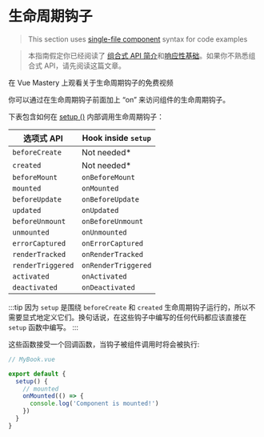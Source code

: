 # 生命周期钩子

<!-- TODO: translation -->
> This section uses [single-file component](single-file-component.html) syntax for code examples

> 本指南假定你已经阅读了 [组合式 API 简介](composition-api-introduction.html)和[响应性基础](reactivity-fundamentals.html)。如果你不熟悉组合式 API，请先阅读这篇文章。

<VideoLesson href="https://www.vuemastery.com/courses/vue-3-essentials/lifecycle-hooks" title="在 Vue Mastery 上学习生命周期钩子是如何工作的">在 Vue Mastery 上观看关于生命周期钩子的免费视频</VideoLesson>

你可以通过在生命周期钩子前面加上 “on” 来访问组件的生命周期钩子。

下表包含如何在 [setup ()](composition-api-setup.html) 内部调用生命周期钩子：

|    选项式 API       | Hook inside `setup` |
| ----------------- | ------------------- |
| `beforeCreate`    | Not needed\*        |
| `created`         | Not needed\*        |
| `beforeMount`     | `onBeforeMount`     |
| `mounted`         | `onMounted`         |
| `beforeUpdate`    | `onBeforeUpdate`    |
| `updated`         | `onUpdated`         |
| `beforeUnmount`   | `onBeforeUnmount`   |
| `unmounted`       | `onUnmounted`       |
| `errorCaptured`   | `onErrorCaptured`   |
| `renderTracked`   | `onRenderTracked`   |
| `renderTriggered` | `onRenderTriggered` |
| `activated`       | `onActivated`       |
| `deactivated`     | `onDeactivated`     |

:::tip
因为 `setup` 是围绕 `beforeCreate` 和 `created` 生命周期钩子运行的，所以不需要显式地定义它们。换句话说，在这些钩子中编写的任何代码都应该直接在 `setup` 函数中编写。
:::

这些函数接受一个回调函数，当钩子被组件调用时将会被执行:

```js
// MyBook.vue

export default {
  setup() {
    // mounted
    onMounted(() => {
      console.log('Component is mounted!')
    })
  }
}
```
